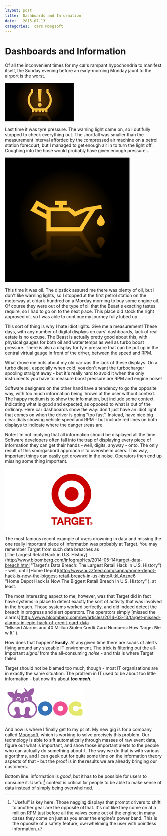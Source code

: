 ```yaml
---
layout: post
title:  Dashboards and Information 
date:   2015-07-13 
categories:  cars Moogsoft 
---
```


# Dashboards and Information


Of all the inconvenient times for my car's rampant hypochondria to manifest itself, the Sunday evening before an early-morning Monday jaunt to the airport is the worst.

 ![](/images/unknown_filename.90.jpeg) 

Last time it was tyre pressure. The warning light came on, so I dutifully stopped to check everything out. The shortfall was smaller than the measurement interval afforded by the compressed air machine on a petrol station forecourt, but I managed to get enough air in to turn the light off. Coughing into the hose would probably have given enough pressure…

 ![](/images/unknown_filename.91.png) 

This time it was oil. The dipstick assured me there was plenty of oil, but I don't like warning lights, so I stopped at the first petrol station on the motorway at o'dark-hundred on a Monday morning to buy some engine oil. Of course they were out of the type of oil that the Beast's exacting tastes require, so I had to go on to the next place. This place did stock the right approved oil, so I was able to continue my journey fully lubed up.

This sort of thing is why I hate idiot lights. Give me a measurement! These days, with any number of digital displays on cars' dashboards, lack of real estate is no excuse. The Beast is actually pretty good about this, with physical gauges for both oil and water temps as well as turbo boost pressure. There is also a display for tyre pressure that can be put up in the central virtual gauge in front of the driver, between the speed and RPM.

What drove me nuts about my old car was the lack of these displays. On a turbo diesel, especially when cold, you don't want the turbocharger spooling straight away - but it's really hard to avoid it when the only instruments you have to measure boost pressure are RPM and engine noise!

Software designers on the other hand have a tendency to go the opposite way, with too much information being thrown at the user without context. The happy medium is to show the information, but include some context indicating what is good and expected, as opposed to what is out of the ordinary. Here car dashboards show the way: don't just have an idiot light that comes on when the driver is going "too fast”. Instead, have nice big clear dials showing vehicle speed and RPM - but include red lines on both displays to indicate where the danger areas are.

Note: I’m not implying that all information should be displayed all the time. Software developers often fall into the trap of displaying every piece of information they can get their hands - well, digits, anyway - onto. The only result of this smorgasbord approach is to overwhelm users. This way, important things can easily get drowned in the noise. Operators then end up missing some thing important. 

 ![](/images/unknown_filename.92.jpeg) 

The most famous recent example of users drowning in data and missing the one really important piece of information was probably at Target. You may remember Target from such data breaches as [The Largest Retail Hack in U.S. History](http://www.bloomberg.com/infographics/2014-05-14/target-data-breach.html "Target's Data Breach: The Largest Retail Hack in U.S. History”) - well, until [Home Depot](http://www.buzzfeed.com/sapna/home-depot-hack-is-now-the-biggest-retail-breach-in-us-histo#.tkLAnzne6 "Home Depot Hack Is Now The Biggest Retail Breach In U.S. History” ), at least. 

The most interesting aspect to me, however, was that Target did in fact have systems in place to detect exactly the sort of activity that was involved in the breach. Those systems worked perfectly, and did indeed detect the breach in progress and alert operators. The operators simply [missed the alarms](http://www.bloomberg.com/bw/articles/2014-03-13/target-missed-alarms-in-epic-hack-of-credit-card-data "Missed Alarms and 40 Million Stolen Credit Card Numbers: How Target Blew It” ). 

How does that happen? **Easily**. At any given time there are scads of alerts flying around any sizeable IT environment. The trick is filtering out the all-important *signal* from the all-consuming *noise* - and this is where Target failed. 

Target should not be blamed too much, though - most IT organisations are in exactly the same situation. The problem in IT used to be about too little information - but now it’s about ***too much***. 

 ![](/images/unknown_filename.93.png) 

And now is where I finally get to my point. My new gig is for a company called [Moogsoft](http://www.moogsoft.com), which is working to solve precisely this problem. Our technology is able to sift automatically through masses of raw event data, figure out what is important, and show those important alerts to the people who can actually do something about it. The way we do that is with various algorithms, and I can geek out for quite some time on the information theory aspects of that - but the proof is in the results we are already bringing our customers. 

Bottom line: information is *good*, but it has to be possible for users to consume it. Useful[^1] context is critical for people to be able to make sense of data instead of simply being overwhelmed.

[^1]: "Useful" is key here. Those nagging displays that prompt drivers to shift to another gear are the opposite of that. It's not like they come on at a million RPM just before all the valves come out of the engine; in many cases they come on just as you enter the engine's power band. This is the opposite of a safety feature, overwhelming the user with pointless information.

